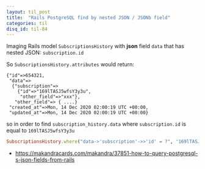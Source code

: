 ```yaml
---
layout: til_post
title:  "Rails PostgreSQL find by nested JSON / JSONb field"
categories: til
disq_id: til-84
---
```



Imaging Rails model `SubscriptionsHistory` with **json** field `data`
that has nested JSON: `subscription.id`

So `SubscriptionsHistory.attributes` would return:

```
{"id"=>654321,
 "data"=>
  {"subscription"=>
    {"id"=>"169lTASJ5wfsY3y3u",
     "other_field"=>"xxx"},
   "other_field"=> { ....}
 "created_at"=>Mon, 14 Dec 2020 02:00:19 UTC +00:00,
 "updated_at"=>Mon, 14 Dec 2020 02:00:19 UTC +00:00}
```

so in order to find `subscription_history.data` where `subscription.id` is equal to `169lTASJ5wfsY3y3u`

```ruby
SubscriptionsHistory.where("data->'subscription'->>'id' = ?", '169lTASJ5wfsY3y3u')
```

* <https://makandracards.com/makandra/37851-how-to-query-postgresql-s-json-fields-from-rails>
